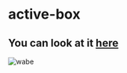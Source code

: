 # active-box

## You can look at it [here](https://illya-onyshchuk.github.io/active-box/)

![wabe](https://user-images.githubusercontent.com/52136228/82756184-4475e180-9de1-11ea-8dfb-abee75aea0d2.png)
